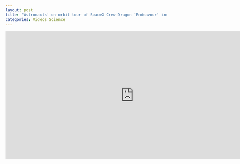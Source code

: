 ```yaml
---
layout: post
title: "Astronauts' on-orbit tour of SpaceX Crew Dragon ‘Endeavour' includes ‘zero-g dinosaur'"
categories: Videos Science
---
```


<iframe width="800" height="400" src="https://www.youtube-nocookie.com/embed/XgY4NKoT9SQ" frameborder="0" allow="accelerometer; autoplay; encrypted-media; gyroscope; picture-in-picture" allowfullscreen></iframe>
